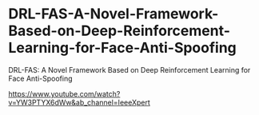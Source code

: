 # DRL-FAS-A-Novel-Framework-Based-on-Deep-Reinforcement-Learning-for-Face-Anti-Spoofing
DRL-FAS: A Novel Framework Based on Deep Reinforcement Learning for Face Anti-Spoofing

https://www.youtube.com/watch?v=YW3PTYX6dWw&ab_channel=IeeeXpert
